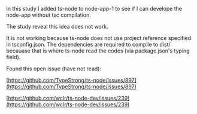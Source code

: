 In this study I added ts-node to node-app-1 to see if I can develope the node-app without tsc compilation. 

The study reveal this idea does not work. 

It is not working because ts-node does not use project reference specified in tsconfig.json. The dependencies are required to compile to dist/ becauase that is where ts-node read the codes (via package.json's typing field).

Found this open issue (have not read): 

[https://github.com/TypeStrong/ts-node/issues/897](https://github.com/TypeStrong/ts-node/issues/897)

[https://github.com/wclr/ts-node-dev/issues/239](https://github.com/wclr/ts-node-dev/issues/239) 